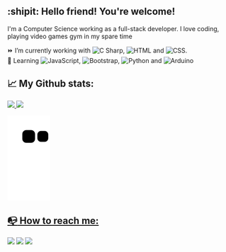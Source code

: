 ## :shipit: Hello friend! You're welcome!

I'm a Computer Science working as a full-stack developer. I love coding, playing video games gym in my spare time 

:fast_forward: I’m currently working with 
<img src="https://cdn.jsdelivr.net/gh/devicons/devicon/icons/csharp/csharp-original.svg" alt="C Sharp" width="25" height="25" />, 
<img src="https://cdn.jsdelivr.net/gh/devicons/devicon/icons/html5/html5-original.svg" alt="HTML" width="25" height="25" /> and 
<img src="https://cdn.jsdelivr.net/gh/devicons/devicon/icons/css3/css3-original.svg" alt="CSS" width="25" height="25" />.
<br>
:seedling: Learning <img src="https://cdn.jsdelivr.net/gh/devicons/devicon/icons/javascript/javascript-original.svg" alt="JavaScript" width="25" height="25" />,
<img src="https://cdn.jsdelivr.net/gh/devicons/devicon/icons/bootstrap/bootstrap-plain.svg" alt="Bootstrap" width="25" height="25" />,
<img src="https://cdn.jsdelivr.net/gh/devicons/devicon/icons/python/python-original.svg" alt="Python" width="25" height="25" /> and 
<img src="https://cdn.jsdelivr.net/gh/devicons/devicon/icons/arduino/arduino-original.svg" alt="Arduino" width="25" height="25" />
##
## :chart_with_upwards_trend: My Github stats:
<div>
<a href="https://github.com/GustavoVoltarel">
<img height="180em" src="https://github-readme-stats.vercel.app/api/top-langs/?username=GustavoVoltarel&layout=compact&langs_count=7&theme=dracula"/>
<img height="180em" src="https://github-readme-stats.vercel.app/api?username=GustavoVoltarel&show_icons=true&theme=dracula&include_all_commits=true&count_private=true"/>
</div>
 
![Snake animation](https://github.com/GustavoVoltarel/GustavoVoltarel/blob/output/github-contribution-grid-snake.svg)
##
## :mailbox_with_no_mail: How to reach me:
<div>
  <a href="https://www.linkedin.com/in/gustavo-voltarel/" target="_blank"><img src="https://img.shields.io/badge/-LinkedIn-%230077B5?style=for-the-badge&logo=linkedin&logoColor=white" target="_blank"></a>
<a href="https://www.instagram.com/gustavovoltarel/" target="_blank"><img src="https://img.shields.io/badge/-Instagram-%23E4405F?style=for-the-badge&logo=instagram&logoColor=white" target="_blank"></a>
<a href = "mailto:g.voltarel95@gmail.com"><img src="https://img.shields.io/badge/Gmail-D14836?style=for-the-badge&logo=gmail&logoColor=white" target="_blank"></a>
</div>
